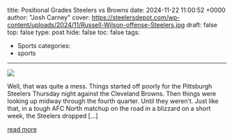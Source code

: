 title: Positional Grades Steelers vs Browns
date: 2024-11-22 11:00:52 +0000
author: "Josh Carney"
cover: https://steelersdepot.com/wp-content/uploads/2024/11/Russell-Wilson-offense-Steelers.jpg
draft: false
top: false
type: post
hide: false
toc: false
tags:
  - Sports
categories:
  - sports
---

![](https://steelersdepot.com/wp-content/uploads/2024/11/Russell-Wilson-offense-Steelers.jpg)

Well, that was quite a mess. Things started off poorly for the Pittsburgh Steelers Thursday night against the Cleveland Browns. Then things were looking up midway through the fourth quarter. Until they weren’t. Just like that, in a tough AFC North matchup on the road in a blizzard on a short week, the Steelers dropped \[…\]

[read more](https://steelersdepot.com/2024/11/positional-grades-steelers-vs-browns-11/)
